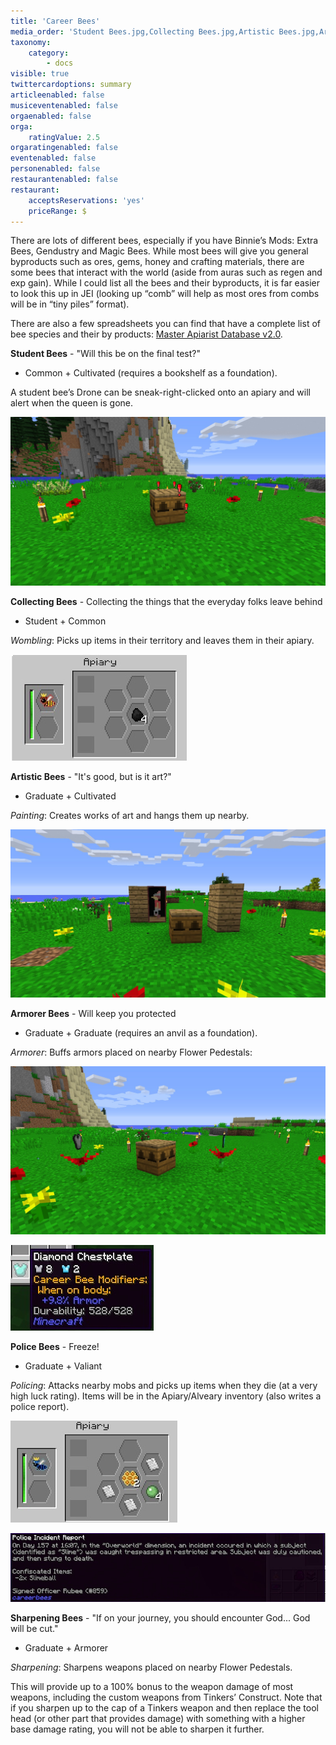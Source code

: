 ```yaml
---
title: 'Career Bees'
media_order: 'Student Bees.jpg,Collecting Bees.jpg,Artistic Bees.jpg,Armorer Bees.jpg,Bee Modifiers.jpg,Police Bee.jpg,Police Report.jpg'
taxonomy:
    category:
        - docs
visible: true
twittercardoptions: summary
articleenabled: false
musiceventenabled: false
orgaenabled: false
orga:
    ratingValue: 2.5
orgaratingenabled: false
eventenabled: false
personenabled: false
restaurantenabled: false
restaurant:
    acceptsReservations: 'yes'
    priceRange: $
---
```


There are lots of different bees, especially if you have Binnie’s Mods: Extra Bees, Gendustry and Magic Bees. While most bees will give you general byproducts such as ores, gems, honey and crafting materials, there are some bees that interact with the world (aside from auras such as regen and exp gain). While I could list all the bees and their byproducts, it is far easier to look this up in JEI (looking up “comb” will help as most ores from combs will be in “tiny piles” format).

There are also a few spreadsheets you can find that have a complete list of bee species and their by products: [Master Apiarist Database v2.0](https://docs.google.com/spreadsheets/d/1_moZHLnL35_u-bJ7kFDxWDxY9OuMWK_4l0EB4wIx0_s/edit?type=view&gid=1&f=true&sortcolid=-1&sortasc=true&rowsperpage=250#gid=0).

**Student Bees** - "Will this be on the final test?"
* Common + Cultivated (requires a bookshelf as a foundation).

A student bee’s Drone can be sneak-right-clicked onto an apiary and will alert when the queen is gone.

![](Student%20Bees.jpg)

**Collecting Bees** - Collecting the things that the everyday folks leave behind
* Student + Common

_Wombling_: Picks up items in their territory and leaves them in their apiary.

![](Collecting%20Bees.jpg)

**Artistic Bees** - "It's good, but is it art?"
* Graduate + Cultivated

_Painting_: Creates works of art and hangs them up nearby.

![](Artistic%20Bees.jpg)

**Armorer Bees** - Will keep you protected
* Graduate + Graduate (requires an anvil as a foundation).

_Armorer_: Buffs armors placed on nearby Flower Pedestals:

![](Armorer%20Bees.jpg)

![](Bee%20Modifiers.jpg)

**Police Bees** - Freeze!
* Graduate + Valiant

_Policing_: Attacks nearby mobs and picks up items when they die (at a very high luck rating). Items will be in the Apiary/Alveary inventory (also writes a police report).

![](Police%20Bee.jpg)

![](Police%20Report.jpg)

**Sharpening Bees** - "If on your journey, you should encounter God... God will be cut."
* Graduate + Armorer

_Sharpening_: Sharpens weapons placed on nearby Flower Pedestals.

This will provide up to a 100% bonus to the weapon damage of most weapons, including the custom weapons from Tinkers’ Construct. Note that if you sharpen up to the cap of a Tinkers weapon and then replace the tool head (or other part that provides damage) with something with a higher base damage rating, you will not be able to sharpen it further.




